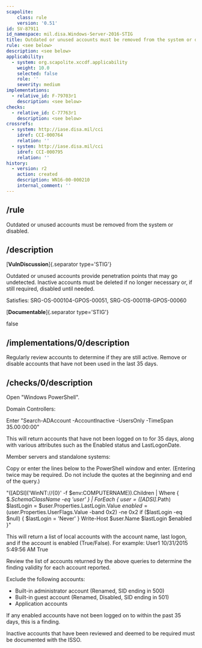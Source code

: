 ```yaml
---
scapolite:
    class: rule
    version: '0.51'
id: SV-87911
id_namespace: mil.disa.Windows-Server-2016-STIG
title: Outdated or unused accounts must be removed from the system or disabled.
rule: <see below>
description: <see below>
applicability:
  - system: org.scapolite.xccdf.applicability
    weight: 10.0
    selected: false
    role: ''
    severity: medium
implementations:
  - relative_id: F-79703r1
    description: <see below>
checks:
  - relative_id: C-77763r1
    description: <see below>
crossrefs:
  - system: http://iase.disa.mil/cci
    idref: CCI-000764
    relation: ''
  - system: http://iase.disa.mil/cci
    idref: CCI-000795
    relation: ''
history:
  - version: r2
    action: created
    description: WN16-00-000210
    internal_comment: ''
---
```



## /rule

Outdated or unused accounts must be removed from the system or disabled.

## /description

[**VulnDiscussion**]{.separator type='STIG'}

Outdated or unused accounts provide penetration points that may go undetected. Inactive accounts must be deleted if no longer necessary or, if still required, disabled until needed.

Satisfies: SRG-OS-000104-GPOS-00051, SRG-OS-000118-GPOS-00060

[**Documentable**]{.separator type='STIG'}

false

## /implementations/0/description

Regularly review accounts to determine if they are still active. Remove or disable accounts that have not been used in the last 35 days.

## /checks/0/description

Open "Windows PowerShell".

Domain Controllers:

Enter "Search-ADAccount -AccountInactive -UsersOnly -TimeSpan 35.00:00:00"

This will return accounts that have not been logged on to for 35 days, along with various attributes such as the Enabled status and LastLogonDate.

Member servers and standalone systems:

Copy or enter the lines below to the PowerShell window and enter. (Entering twice may be required. Do not include the quotes at the beginning and end of the query.)

"([ADSI]('WinNT://{0}' -f $env:COMPUTERNAME)).Children | Where { $_.SchemaClassName -eq 'user' } | ForEach {
 $user = ([ADSI]$_.Path)
 $lastLogin = $user.Properties.LastLogin.Value
 $enabled = ($user.Properties.UserFlags.Value -band 0x2) -ne 0x2
 if ($lastLogin -eq $null) {
 $lastLogin = 'Never'
 }
 Write-Host $user.Name $lastLogin $enabled
}"

This will return a list of local accounts with the account name, last logon, and if the account is enabled (True/False).
For example: User1 10/31/2015 5:49:56 AM True

Review the list of accounts returned by the above queries to determine the finding validity for each account reported.

Exclude the following accounts:

- Built-in administrator account (Renamed, SID ending in 500)
- Built-in guest account (Renamed, Disabled, SID ending in 501)
- Application accounts

If any enabled accounts have not been logged on to within the past 35 days, this is a finding.

Inactive accounts that have been reviewed and deemed to be required must be documented with the ISSO.
